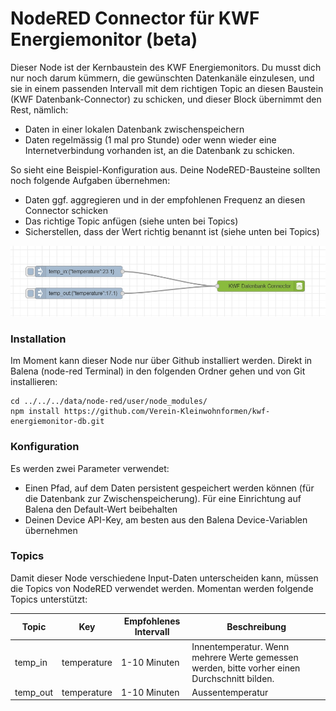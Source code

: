 # NodeRED Connector für KWF Energiemonitor (beta)
Dieser Node ist der Kernbaustein des KWF Energiemonitors. Du musst dich nur noch darum kümmern, die gewünschten Datenkanäle einzulesen, und sie in einem passenden Intervall mit dem richtigen Topic an diesen Baustein (KWF Datenbank-Connector) zu schicken, und dieser Block übernimmt den Rest, nämlich:
- Daten in einer lokalen Datenbank zwischenspeichern
- Daten regelmässig (1 mal pro Stunde) oder wenn wieder eine Internetverbindung vorhanden ist, an die Datenbank zu schicken.

So sieht eine Beispiel-Konfiguration aus. Deine NodeRED-Bausteine sollten noch folgende Aufgaben übernehmen:
- Daten ggf. aggregieren und in der empfohlenen Frequenz an diesen Connector schicken
- Das richtige Topic anfügen (siehe unten bei Topics)
- Sicherstellen, dass der Wert richtig benannt ist (siehe unten bei Topics)

![Beispiel](nodered-example.jpg)

### Installation
Im Moment kann dieser Node nur über Github installiert werden. Direkt in Balena (node-red Terminal) in den folgenden Ordner gehen und von Git installieren: 
```
cd ../../../data/node-red/user/node_modules/
npm install https://github.com/Verein-Kleinwohnformen/kwf-energiemonitor-db.git
```

### Konfiguration
Es werden zwei Parameter verwendet:
- Einen Pfad, auf dem Daten persistent gespeichert werden können (für die Datenbank zur Zwischenspeicherung). Für eine Einrichtung auf Balena den Default-Wert beibehalten
- Deinen Device API-Key, am besten aus den Balena Device-Variablen übernehmen

### Topics
Damit dieser Node verschiedene Input-Daten unterscheiden kann, müssen die Topics von NodeRED verwendet werden. Momentan werden folgende Topics unterstützt:

| Topic | Key | Empfohlenes Intervall | Beschreibung |
|----------|----------|----------|-----------|
| temp_in   | temperature  | 1-10 Minuten   | Innentemperatur. Wenn mehrere Werte gemessen werden, bitte vorher einen Durchschnitt bilden. |
| temp_out   | temperature   | 1-10 Minuten  | Aussentemperatur
